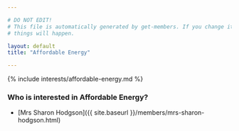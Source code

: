```yaml
---

# DO NOT EDIT!
# This file is automatically generated by get-members. If you change it, bad
# things will happen.

layout: default
title: "Affordable Energy"

---
```


{% include interests/affordable-energy.md %}

### Who is interested in Affordable Energy?


* [Mrs Sharon Hodgson]({{ site.baseurl }}/members/mrs-sharon-hodgson.html)
